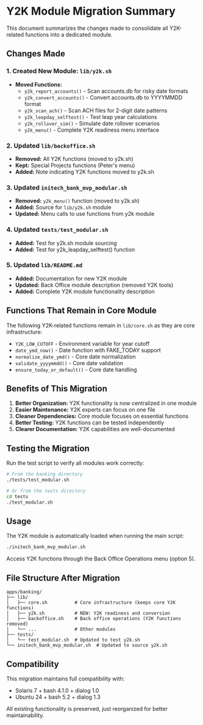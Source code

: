 # Y2K Module Migration Summary

This document summarizes the changes made to consolidate all Y2K-related functions into a dedicated module.

## Changes Made

### 1. Created New Module: `lib/y2k.sh`
- **Moved Functions:**
  - `y2k_report_accounts()` - Scan accounts.db for risky date formats
  - `y2k_convert_accounts()` - Convert accounts.db to YYYYMMDD format
  - `y2k_scan_ach()` - Scan ACH files for 2-digit date patterns
  - `y2k_leapday_selftest()` - Test leap year calculations
  - `y2k_rollover_sim()` - Simulate date rollover scenarios
  - `y2k_menu()` - Complete Y2K readiness menu interface

### 2. Updated `lib/backoffice.sh`
- **Removed:** All Y2K functions (moved to y2k.sh)
- **Kept:** Special Projects functions (Peter's menu)
- **Added:** Note indicating Y2K functions moved to y2k.sh

### 3. Updated `initech_bank_mvp_modular.sh`
- **Removed:** `y2k_menu()` function (moved to y2k.sh)
- **Added:** Source for `lib/y2k.sh` module
- **Updated:** Menu calls to use functions from y2k module

### 4. Updated `tests/test_modular.sh`
- **Added:** Test for y2k.sh module sourcing
- **Added:** Test for y2k_leapday_selftest() function

### 5. Updated `lib/README.md`
- **Added:** Documentation for new Y2K module
- **Updated:** Back Office module description (removed Y2K tools)
- **Added:** Complete Y2K module functionality description

## Functions That Remain in Core Module

The following Y2K-related functions remain in `lib/core.sh` as they are core infrastructure:

- `Y2K_LOW_CUTOFF` - Environment variable for year cutoff
- `date_ymd_now()` - Date function with FAKE_TODAY support
- `normalize_date_ymd()` - Core date normalization
- `validate_yyyymmdd()` - Core date validation
- `ensure_today_or_default()` - Core date handling

## Benefits of This Migration

1. **Better Organization:** Y2K functionality is now centralized in one module
2. **Easier Maintenance:** Y2K experts can focus on one file
3. **Cleaner Dependencies:** Core module focuses on essential functions
4. **Better Testing:** Y2K functions can be tested independently
5. **Clearer Documentation:** Y2K capabilities are well-documented

## Testing the Migration

Run the test script to verify all modules work correctly:

```bash
# From the banking directory
./tests/test_modular.sh

# Or from the tests directory
cd tests
./test_modular.sh
```

## Usage

The Y2K module is automatically loaded when running the main script:

```bash
./initech_bank_mvp_modular.sh
```

Access Y2K functions through the Back Office Operations menu (option 5).

## File Structure After Migration

```
apps/banking/
├── lib/
│   ├── core.sh          # Core infrastructure (keeps core Y2K functions)
│   ├── y2k.sh           # NEW: Y2K readiness and conversion
│   ├── backoffice.sh    # Back office operations (Y2K functions removed)
│   └── ...              # Other modules
├── tests/
│   └── test_modular.sh  # Updated to test y2k.sh
└── initech_bank_mvp_modular.sh  # Updated to source y2k.sh
```

## Compatibility

This migration maintains full compatibility with:
- Solaris 7 + bash 4.1.0 + dialog 1.0
- Ubuntu 24 + bash 5.2 + dialog 1.3

All existing functionality is preserved, just reorganized for better maintainability.
